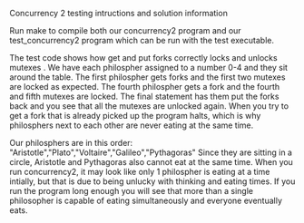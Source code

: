 Concurrency 2 testing intructions and solution information

Run make to compile both our concurrency2 program and our test_concurrency2 program which can be run with the test executable.

The test code shows how get and put forks correctly locks and unlocks mutexes . We have each philospher assigned to a number 0-4 and they sit around the table. The first philospher gets forks and the first two mutexes are locked as expected. The fourth philospher gets a fork and the fourth and fifth mutexes are locked. The final statement has them put the forks back and you see that all the mutexes are unlocked again. When you try to get a fork that is already picked up the program halts, which is why philosphers next to each other are never eating at the same time.

Our philosphers are in this order: "Aristotle","Plato","Voltaire","Galileo","Pythagoras"
Since they are sitting in a circle, Aristotle and Pythagoras also cannot eat at the same time.
When you run concurrency2, it may look like only 1 philospher is eating at a time intially, but that is due to being unlucky with thinking and eating times. If you run the program long enough you will see that more than a single philosopher is capable of eating simultaneously and everyone eventually eats.
